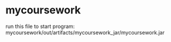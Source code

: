 # mycoursework
run this file to start program: mycoursework/out/artifacts/mycoursework_jar/mycoursework.jar

